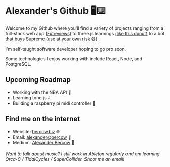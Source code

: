 # Alexander's Github 🖥⌨️

Welcome to my Github where you'll find a variety of projects ranging from a full-stack web app [(Futreviews)](http://www.fut.reviews) to three.js learnings [(like this donut)](http://ab-donut.superhi.com/) to a bot that buys Supreme [(use at your own risk 😅)](https://github.com/coolyoungdad/preme-bot).

I'm self-taught software developer hoping to go pro soon.

Some technologies I enjoy working with include React, Node, and PostgreSQL. 

## Upcoming Roadmap

- Working with the NBA API 🏀
- Learning tone.js 🎶
- Building a raspberry pi midi controller 🍓

## Find me on the internet

- Website: [bercow.biz](bercow.biz) 🌐
- Email: [alexander@bercow](mailto:alexander@bercow.com) 📧
- Medium: [Alexander Bercow](https://alexanderbercow.medium.com/) 📸

###### Want to talk about music? I still work in Ableton regularly and am learning Orca-C / TidalCycles / SuperCollider. Shoot me an email! 
